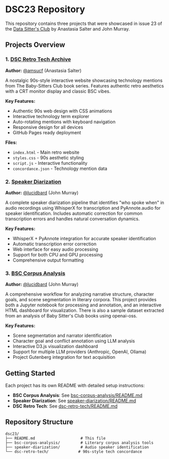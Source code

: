 # DSC23 Repository

This repository contains three projects that were showcased in issue 23 of the [Data Sitter's Club](https://datasittersclub.github.io/site/) by Anastasia Salter and John Murray.

## Projects Overview

### 1. [DSC Retro Tech Archive](./dsc-retro-tech/)
**Author:** [@amsucf](https://github.com/amsucf) (Anastasia Salter)

A nostalgic 90s-style interactive website showcasing technology mentions from The Baby-Sitters Club book series. Features authentic retro aesthetics with a CRT monitor display and classic BSC vibes.

**Key Features:**
- Authentic 90s web design with CSS animations
- Interactive technology term explorer
- Auto-rotating mentions with keyboard navigation
- Responsive design for all devices
- GitHub Pages ready deployment

**Files:**
- `index.html` - Main retro website
- `styles.css` - 90s aesthetic styling
- `script.js` - Interactive functionality
- `concordance.json` - Technology mention data


### 2. [Speaker Diarization](./speaker-diarization/)
**Author:** [@lucidbard](https://github.com/lucidbard) (John Murray)

A complete speaker diarization pipeline that identifies "who spoke when" in audio recordings using WhisperX for transcription and PyAnnote.audio for speaker identification. Includes automatic correction for common transcription errors and handles natural conversation dynamics.

**Key Features:**
- WhisperX + PyAnnote integration for accurate speaker identification
- Automatic transcription error correction
- Web interface for easy audio processing
- Support for both CPU and GPU processing
- Comprehensive output formatting

### 3. [BSC Corpus Analysis](./bsc-corpus-analysis/) 
**Author:** [@lucidbard](https://github.com/lucidbard) (John Murray)

A comprehensive workflow for analyzing narrative structure, character goals, and scene segmentation in literary corpora. This project provides both a Jupyter notebook for processing and annotation, and an interactive HTML dashboard for visualization. There is also a sample dataset extracted from an analysis of Baby Sitter's Club books using openai-oss. 

**Key Features:**
- Scene segmentation and narrator identification
- Character goal and conflict annotation using LLM analysis
- Interactive D3.js visualization dashboard
- Support for multiple LLM providers (Anthropic, OpenAI, Ollama)
- Project Gutenberg integration for text acquisition

## Getting Started

Each project has its own README with detailed setup instructions:

- **BSC Corpus Analysis**: See [bsc-corpus-analysis/README.md](./bsc-corpus-analysis/README.md)
- **Speaker Diarization**: See [speaker-diarization/README.md](./speaker-diarization/README.md)  
- **DSC Retro Tech**: See [dsc-retro-tech/README.md](./dsc-retro-tech/README.md)

## Repository Structure

```
dsc23/
├── README.md                    # This file
├── bsc-corpus-analysis/         # Literary corpus analysis tools
├── speaker-diarization/         # Audio speaker identification
└── dsc-retro-tech/             # 90s-style tech concordance
